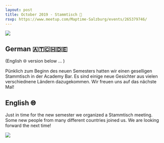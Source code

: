 ```yaml
---
layout: post
title: October 2019 - Stammtisch 🍻
rsvp: https://www.meetup.com/Maptime-Salzburg/events/265379746/
---
```


![]({{site.baseurl}}/img/2019-10-09_Stammtisch_Group.jpg)


## German 🇦🇹🇨🇭🇩🇪
(English 🌐 version below ... )

Pünklich zum Beginn des neuen Semesters hatten wir einen geselligen Stammtisch in der Academy Bar. Es sind einige neue Gesichter aus vielen verschiednene Ländern dazugekommen. Wir freuen uns auf das nächste Mal!


## English 🌐

Just in time for the new semester we organized a Stammtisch meeting. Some new people from many different countries joined us. We are looking forward the next time!

![]({{site.baseurl}}/img/2019-10-09_Stammtisch_Beer.jpg)